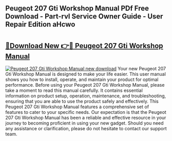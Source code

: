 ## Peugeot 207 Gti Workshop Manual PDf Free Download - Part-rvl Service Owner Guide - User Repair Edition aHcwo

# <h2><a href="http://bc80312.oget.top/?id=Peugeot+207+Gti+Workshop+Manual">🔗Download New 👉🔴 Peugeot 207 Gti Workshop Manual</a></h2>

[![Peugeot 207 Gti Workshop Manual new download](https://i.imgur.com/5g1atiW.png)](http://bc80312.oget.top/?id=Peugeot+207+Gti+Workshop+Manual)
Your new Peugeot 207 Gti Workshop Manual is designed to make your life easier. This user manual shows you how to install, operate, and maintain your product for optimal performance. Before using your Peugeot 207 Gti Workshop Manual, please take a moment to read this manual carefully. It contains essential information on product setup, operation, maintenance, and troubleshooting, ensuring that you are able to use the product safely and effectively. This Peugeot 207 Gti Workshop Manual features a comprehensive set of features to cater to your specific needs. Our expectation is that the Peugeot 207 Gti Workshop Manual has been a reliable and effective resource in your journey to becoming proficient in using your new gadget. Should you need any assistance or clarification, please do not hesitate to contact our support team.
